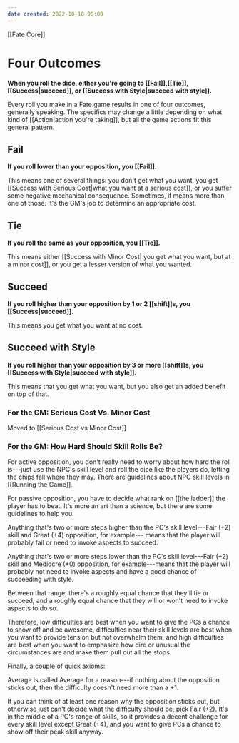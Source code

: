 ```yaml
---
date created: 2022-10-18 08:08
---
```


[[Fate Core]]

# Four Outcomes

**When you roll the dice, either you're going to [[Fail]],[[Tie]], [[Success|succeed]], or [[Success with Style|succeed with style]].**

Every roll you make in a Fate game results in one of four outcomes, generally speaking. The specifics may change a little depending on what kind of [[Action|action you're taking]], but all the game actions fit this general pattern.

## Fail

**If you roll lower than your opposition, you [[Fail]].**

This means one of several things: you don't get what you want, you get [[Success with Serious Cost|what you want at a serious cost]], or you suffer some negative mechanical consequence. Sometimes, it means more than one of those. It's the GM's job to determine an appropriate cost.

## Tie

**If you roll the same as your opposition, you [[Tie]].**

This means either [[Success with Minor Cost| you get what you want, but at a minor cost]], or you get a lesser version of what you wanted.

## Succeed

**If you roll higher than your opposition by 1 or 2 [[shift]]s, you [[Success|succeed]].**

This means you get what you want at no cost.

## Succeed with Style

**If you roll higher than your opposition by 3 or more [[shift]]s, you [[Success with Style|succeed with style]].**

This means that you get what you want, but you also get an added benefit on top of that.

### For the GM: Serious Cost Vs. Minor Cost

Moved to [[Serious Cost vs Minor Cost]]

### For the GM: How Hard Should Skill Rolls Be?

For active opposition, you don't really need to worry about how hard the roll is---just use the NPC's skill level and roll the dice like the players do, letting the chips fall where they may. There are guidelines about NPC skill levels in [[Running the Game]].

For passive opposition, you have to decide what rank on [[the ladder]] the player has to beat. It's more an art than a science, but there are some guidelines to help you.

Anything that's two or more steps higher than the PC's skill level---Fair (+2) skill and Great (+4) opposition, for example--- means that the player will probably fail or need to invoke aspects to succeed.

Anything that's two or more steps lower than the PC's skill level---Fair (+2) skill and Mediocre (+0) opposition, for example---means that the player will probably not need to invoke aspects and have a good chance of succeeding with style.

Between that range, there's a roughly equal chance that they'll tie or succeed, and a roughly equal chance that they will or won't need to invoke aspects to do so.

Therefore, low difficulties are best when you want to give the PCs a chance to show off and be awesome, difficulties near their skill levels are best when you want to provide tension but not overwhelm them, and high difficulties are best when you want to emphasize how dire or unusual the circumstances are and make them pull out all the stops.

Finally, a couple of quick axioms:

Average is called Average for a reason---if nothing about the opposition sticks out, then the difficulty doesn't need more than a +1.

If you can think of at least one reason why the opposition sticks out, but otherwise just can't decide what the difficulty should be, pick Fair (+2). It's in the middle of a PC's range of skills, so it provides a decent challenge for every skill level except Great (+4), and you want to give PCs a chance to show off their peak skill anyway.